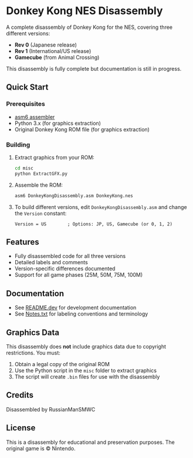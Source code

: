 # Donkey Kong NES Disassembly

A complete disassembly of Donkey Kong for the NES, covering three different versions:
- **Rev 0** (Japanese release)
- **Rev 1** (International/US release)
- **Gamecube** (from Animal Crossing)

This disassembly is fully complete but documentation is still in progress.

## Quick Start

### Prerequisites
- [asm6 assembler](https://github.com/freem/asm6f)
- Python 3.x (for graphics extraction)
- Original Donkey Kong ROM file (for graphics extraction)

### Building

1. Extract graphics from your ROM:
   ```bash
   cd misc
   python ExtractGFX.py
   ```

2. Assemble the ROM:
   ```bash
   asm6 DonkeyKongDisassembly.asm DonkeyKong.nes
   ```

3. To build different versions, edit `DonkeyKongDisassembly.asm` and change the `Version` constant:
   ```assembly
   Version = US        ; Options: JP, US, Gamecube (or 0, 1, 2)
   ```

## Features

- Fully disassembled code for all three versions
- Detailed labels and comments
- Version-specific differences documented
- Support for all game phases (25M, 50M, 75M, 100M)

## Documentation

- See [README.dev](README.dev) for development documentation
- See [Notes.txt](Notes.txt) for labeling conventions and terminology

## Graphics Data

This disassembly does **not** include graphics data due to copyright restrictions. You must:
1. Obtain a legal copy of the original ROM
2. Use the Python script in the `misc` folder to extract graphics
3. The script will create `.bin` files for use with the disassembly

## Credits

Disassembled by RussianManSMWC

## License

This is a disassembly for educational and preservation purposes. The original game is © Nintendo.
